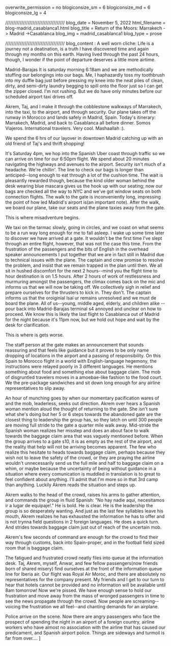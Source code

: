 overwrite_permission = no
blogiconsize_sm = 6
blogiconsize_md = 6
blogiconsize_lg = 4

/////////////////////////////////////
blog_date = November 5, 2022
html_filename = blog-madrid_casablanca1.html
blog_title = Return of the Moors: Marrakech -> Madrid ->Casablanca
blog_img = madrid_casablanca1
blog_type = prose

/////////////////////////////////////
blog_content : 
A well worn cliche: Life is a journey not a deatination, is a truth I have discovered time and again through my months on this earth. Having lived through the past 24 hours, though, I wonder if the point of departure deserves a little more airtime.

Madrid-Barajas
It is saturday morning 6:18am and we are methodically stuffing our belongings into our bags. Me, I haphazardly toss my toothbrush into my duffle bag just before pressing my knee into the neat piles of clean, dirty, and semi-dirty laundry begging to spill onto the floor just so I can get the zipper closed. I'm not rushing. But we do have only minutes before our scheduled airport taxi drives off.

Akrem, Taj, and I make it through the cobblestone walkways of Marrakech, into the taxi, to the airport, and through security. Our plane takes off the runway in Morocco and lands safely in Madrid, Spain. Today's itinerary: Marrakech, Madrid, and back to Casablanca all before dinner. Somos Viajeros. International travelers. Very cool. Mashaallah :). 

We spend the 6 hrs of our layover in downtown Madrid catching up with an old friend of Taj's and thrift shopping! 

It's Saturday 4pm, we hop into the Spanish Uber coast through traffic so we can arrive on time for our 6:50pm flight. We spend about 20 minutes navigating the highways and avenues to the airport.  Security isn't much of a headache. We're chillin'. The line to check our bags is longer than anticiped--long enough to eat through a lot of the cushion time. The wait is pleasantly rewarded though, because the kind older woman behind the desk wearing blue mascara gives us the hook up with our seating; now our bags are checked all the way to NYC and we've got window seats on both connection flights. The walk to the gate is inconveniently long, impressing the point of how led Madrid's airport is(an important note). After the walk, we board our plane, take our seats and the plane taxies away from the gate.

This is where misadventure begins.

We taxi on the tarmac slowly, going in circles, and we coast on what seems to be a run way long enough for me to fall asleep. I wake up some time later to discover we have arrived at a gate. It wouldn't be the first time I've slept through an entire flight, however, that was not the case this time. From the frustration of the passengers and the bits of English in the overhead speaker announcements I put together that we are in fact still in Madrid due to technical issues with the plane. The captain and crew promise to resolve the problem, and insist that we remain trapped in the plan until then. We all sit in hushed discomfort for the next 2 hours--mind you the flight time to hour destination is on 1.5 hours. After 2 hours of work of restlessness and murmuring amongst the passengers, the climax comes back on the mic and informs us that we will now be taking off. We collectively sigh in relief and prepare ourselves for the thrusters to kick in. They don't. The captain informs us that the oroiginial Isaí ur remains unresolved and we must de board the plane. All of us--young, middle aged, elderly, and children alike --pour back into Madrid-Barajas terminal s4 annoyed and unclear on how to proceed. We know this is likely the last flight to Casablanca out of Madrid for the night because it's 11pm now, but we hold out hope and wait by the desk for clarification. 

This is where is gets worse.

The staff person at the gate makes an announcement that sounds reassuring and that feels like guidance but it proves to be only name dropping of locations in the airport and a passing of responsibility. On this Spain to Morocco flight in a world with English-language hegemony, the instructions were relayed poorly in 3 different languages. He mentions something about food and something else about baggage claim. The mob of disgruntled travelers moves in a amoebae-like fashion to the food court. We the pre-package sandwiches and sit down long enough for any airline representatives to slip away. 

An hour of munching goes by when our momentary pacification wares of and the mob, leaderless, seeks out direction. Akrem over hears a Spanish woman mention aloud the thought of returning to the gate. She isn't sure what she's doing but her 5 or 6 steps towards the abandoned gate are the closest thing to leadership the group has, so they latch on until 300 people are moving full stride to the gate a quarter mile walk away. Mid-stride the Spanish woman realizes her misstep and does an about face to walk towards the baggage claim area that was vaguely mentioned before. When the group arrives to a gate s10, it is as empty as the rest of the airport, and the reality that help will not be arriving becomes apparent. The few who realize this hesitate to heads towards baggage claim, perhaps because they wish not to leave the safety of the crowd, or they are praying the airline wouldn't unnecessarily send us the full mile and half to baggage claim on a whim, or maybe because the uncertainty of being without guidance in a situation where every comunication is muddled in translation is to great to feel confident about anything.  I'll admit that I'm more so in that 3rd camp than anything. Luckily Akrem reads the situation and steps up.

Akrem walks to the head of the crowd, raises his arms to gather attention, and commands the group in fluid Spanish: "No hay nadie aquí, necesitamos ir a lugar de equipaje!." He is bold. He is clear. He is the leadership the group is so desperately wanting. And just as the last few syllables leave his mouth, Akrem realizes he has exhausted the information he has to offer and is not trynna field questions in 2 foreign languages. He does a quick turn. And strides towards baggage claim just out of reach of the uncertain mob.

Akrem's few seconds of command are enough for the crowd to find their way through customs, back into Spain-proper, and in the football field sized room that is baggage claim.

The fatigued and frustrated crowd neatly files into queue at the information desk. Taj, Akrem, myself, Anwar, and few fellow passengers(now friends born of shared misery) find ourselves at the front of the information queue line for Iberia air. Our flight was Royal Air Moroc, and there are absolutely no representatives for the company present. My friends and I get to our turn to hear that hotels cannot be provided and no information will be available until 8am tomorrow! Now we're pissed. We have enough sense to hold our frustration and move away from the mass of wronged passengers in time to see the news propagate through the crowd. Now people are screaming--voicing the frustration we all feel--and chanting demands for an airplane. 

Police arrive on the scene. Now there are angry passengers who face the prospect of spending the night in an airport of a foreign country, airline workers who have almost no association with the airline that has caused our predicament, and Spanish airport police. Things are sideways and turmoil is far from over....
]

